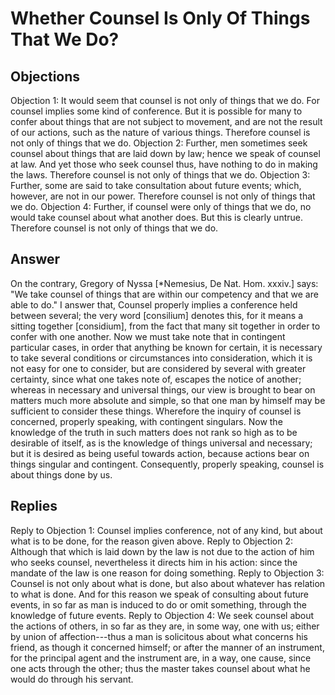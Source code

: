 # Whether Counsel Is Only Of Things That We Do?
## Objections
Objection 1: It would seem that counsel is not only of things that we do. For counsel implies some kind of conference. But it is possible for many to confer about things that are not subject to movement, and are not the result of our actions, such as the nature of various things. Therefore counsel is not only of things that we do.
Objection 2: Further, men sometimes seek counsel about things that are laid down by law; hence we speak of counsel at law. And yet those who seek counsel thus, have nothing to do in making the laws. Therefore counsel is not only of things that we do.
Objection 3: Further, some are said to take consultation about future events; which, however, are not in our power. Therefore counsel is not only of things that we do.
Objection 4: Further, if counsel were only of things that we do, no would take counsel about what another does. But this is clearly untrue. Therefore counsel is not only of things that we do.
## Answer
On the contrary, Gregory of Nyssa [*Nemesius, De Nat. Hom. xxxiv.] says: "We take counsel of things that are within our competency and that we are able to do."
I answer that, Counsel properly implies a conference held between several; the very word [consilium] denotes this, for it means a sitting together [considium], from the fact that many sit together in order to confer with one another. Now we must take note that in contingent particular cases, in order that anything be known for certain, it is necessary to take several conditions or circumstances into consideration, which it is not easy for one to consider, but are considered by several with greater certainty, since what one takes note of, escapes the notice of another; whereas in necessary and universal things, our view is brought to bear on matters much more absolute and simple, so that one man by himself may be sufficient to consider these things. Wherefore the inquiry of counsel is concerned, properly speaking, with contingent singulars. Now the knowledge of the truth in such matters does not rank so high as to be desirable of itself, as is the knowledge of things universal and necessary; but it is desired as being useful towards action, because actions bear on things singular and contingent. Consequently, properly speaking, counsel is about things done by us.
## Replies
Reply to Objection 1: Counsel implies conference, not of any kind, but about what is to be done, for the reason given above.
Reply to Objection 2: Although that which is laid down by the law is not due to the action of him who seeks counsel, nevertheless it directs him in his action: since the mandate of the law is one reason for doing something.
Reply to Objection 3: Counsel is not only about what is done, but also about whatever has relation to what is done. And for this reason we speak of consulting about future events, in so far as man is induced to do or omit something, through the knowledge of future events.
Reply to Objection 4: We seek counsel about the actions of others, in so far as they are, in some way, one with us; either by union of affection---thus a man is solicitous about what concerns his friend, as though it concerned himself; or after the manner of an instrument, for the principal agent and the instrument are, in a way, one cause, since one acts through the other; thus the master takes counsel about what he would do through his servant.